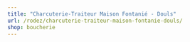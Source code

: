 ```yaml
---
title: "Charcuterie-Traiteur Maison Fontanié - Douls"
url: /rodez/charcuterie-traiteur-maison-fontanie-douls/
shop: boucherie
---
```

